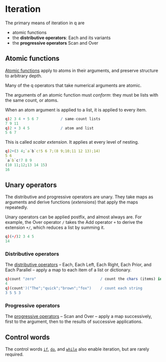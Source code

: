 # Iteration


The primary means of iteration in q are 

-   atomic functions
-   the **distributive operators**: Each and its variants
-   the **progressive operators** Scan and Over


## Atomic functions

[Atomic functions](FIXME) apply to atoms in their arguments, and preserve structure to arbitrary depth.

Many of the q operators that take numerical arguments are atomic. 

The arguments of an atomic function must _conform_: 
they must be lists with the same count, or atoms.

When an atom argument is applied to a list, it is applied to every item.

```q
q)2 3 4 + 5 6 7          / same-count lists
7 9 11
q)2 + 3 4 5              / atom and list
5 6 7
```

This is called _scalar extension_. It applies at every level of nesting.

```q
q)2+(3 4;`a`b`c!5 6 7;(8 9;10;11 12 13);14)
5 6
`a`b`c!7 8 9
(10 11;12;13 14 15)
16
```


## Unary operators

The distributive and progressive operators are unary. 
They take maps as arguments and derive functions (_extensions_) that apply the maps repeatedly.

Unary operators can be applied postfix, and almost always are. 
For example, the Over operator `/` takes the Add operator `+` to derive the extension `+/`, which reduces a list by summing it.

```q
q)(+/)2 3 4 5
14
```


### Distributive operators

The [distributive operators](/ref/distributive-operators) – Each, Each Left, Each Right, Each Prior, and Each Parallel – apply a map to each item of a list or dictionary.

```q
q)count "zero"                             / count the chars (items) in a string
4
q)(count')("The";"quick";"brown";"fox")    / count each string
3 5 5 3
```


### Progressive operators

The [progressive operators](/ref/progressive-operators) – Scan and Over – apply a map successively, first to the argument, then to the results of successive applications. 


## Control words

The control words [`if`](FIXME), [`do`](FIXME), and [`while`](FIXME) also enable iteration, but are rarely required. 



